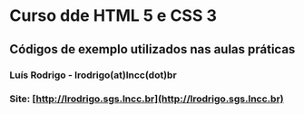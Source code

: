 # Curso dde HTML 5 e CSS 3
## Códigos de exemplo utilizados nas aulas práticas
### Luís Rodrigo - lrodrigo(at)lncc(dot)br 
### Site: [http://lrodrigo.sgs.lncc.br](http://lrodrigo.sgs.lncc.br)
